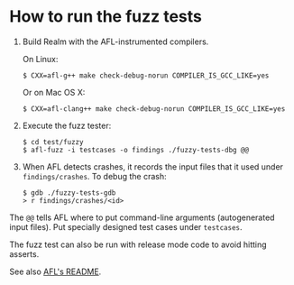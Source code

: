 # How to run the fuzz tests

1. Build Realm with the AFL-instrumented compilers.

   On Linux:

   ```
   $ CXX=afl-g++ make check-debug-norun COMPILER_IS_GCC_LIKE=yes
   ```

   Or on Mac OS X:

   ```
   $ CXX=afl-clang++ make check-debug-norun COMPILER_IS_GCC_LIKE=yes
   ```

2. Execute the fuzz tester:

   ```
   $ cd test/fuzzy
   $ afl-fuzz -i testcases -o findings ./fuzzy-tests-dbg @@
   ```

3. When AFL detects crashes, it records the input files that it used under `findings/crashes`.
   To debug the crash:

   ```
   $ gdb ./fuzzy-tests-gdb
   > r findings/crashes/<id>
   ```

The `@@` tells AFL where to put command-line arguments (autogenerated input files).
Put specially designed test cases under `testcases`.

The fuzz test can also be run with release mode code to avoid hitting asserts.

See also [AFL's README](http://lcamtuf.coredump.cx/afl/README.txt).
